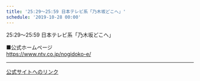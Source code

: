 ```yaml
---
title: '25:29～25:59 日本テレビ系「乃木坂どこへ」'
schedule: '2019-10-28 00:00'
---
```


<div id="detailBody"> <p>  25:29～25:59 日本テレビ系「乃木坂どこへ」 </p> <p>  ■公式ホームページ  <br/>  <a href="https://www.ntv.co.jp/nogidoko-e/" target="_blank" title="https://www.ntv.co.jp/nogidoko-e/">   https://www.ntv.co.jp/nogidoko-e/  </a> </p></div>

---
[公式サイトへのリンク]('http://www.nogizaka46.com/schedule/2019/10/053213.php?member=mio-yakubo&category=&monthly=201910')